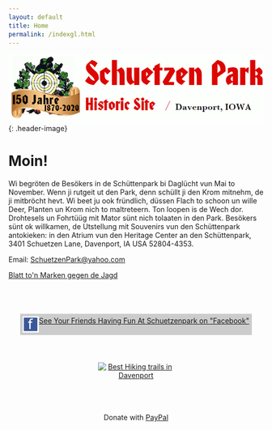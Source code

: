 ```yaml
---
layout: default
title: Home
permalink: /indexgl.html
---
```


![Schuetzen Park Historic Site](/assets/images/scheutzen-park-150.gif)
{: .header-image}

# Moin!

Wi begröten de Besökers in de Schüttenpark bi Daglücht vun Mai to November. Wenn ji rutgeit ut den Park, denn schüllt ji den Krom mitnehm, de ji mitbröcht hevt. Wi beet ju ook fründlich, düssen Flach to schoon un wille Deer, Planten un Krom nich to maltreteern. Ton loopen is de Wech dor. Drohtesels un Fohrtüüg mit Mator sünt nich tolaaten in den Park. Besökers sünt ok willkamen, de Utstellung mit Souvenirs vun den Schüttenpark antokieken: in den Atrium vun den Heritage Center an den Schüttenpark, 3401 Schuetzen Lane, Davenport, IA USA 52804-4353.

Email: [SchuetzenPark@yahoo.com](SchuetzenPark@yahoo.com)

[Blatt to'n Marken gegen de Jagd](huntinggl.html)

<style>
    .header-image img {
        width: 90%;
    }
    .fancy * {
        text-align: center;
    }
    .fancy2 {
        display: flex;
        justify-content: center;
        align-items: center;
        height: 150px;
    }
</style>

<div class="row fancy" >
    <div class="col-sm-4">
        <div class="fancy2">
            <div style="background-color: #ccc;padding: 5px;">
            <a href="http://www.facebook.com/album.php?aid=2022179&id=1227008843&l=3c9ccca9df"><img src="/assets/images/facebook.gif" style="float: left;">
            See Your Friends Having Fun At Schuetzenpark on "Facebook"</a>
            </div>
        </div>
    </div>
    <div class="col-sm-4">
        <a href="https://threebestrated.com/hiking-trails-in-davenport-ia" style="display:inline-block; border:0;"><img style="width:150px; display:block;" width="150" src="https://threebestrated.com/awards/hiking_trails-davenport-2020-clr.svg" alt="Best Hiking trails in Davenport" /></a>
    </div>
    <div class="col-sm-4" style="line-height: 150px;">
        Donate with <a href="https://www.paypal.com/fundraiser/charity/2435895">PayPal</a>
    </div>
</div>